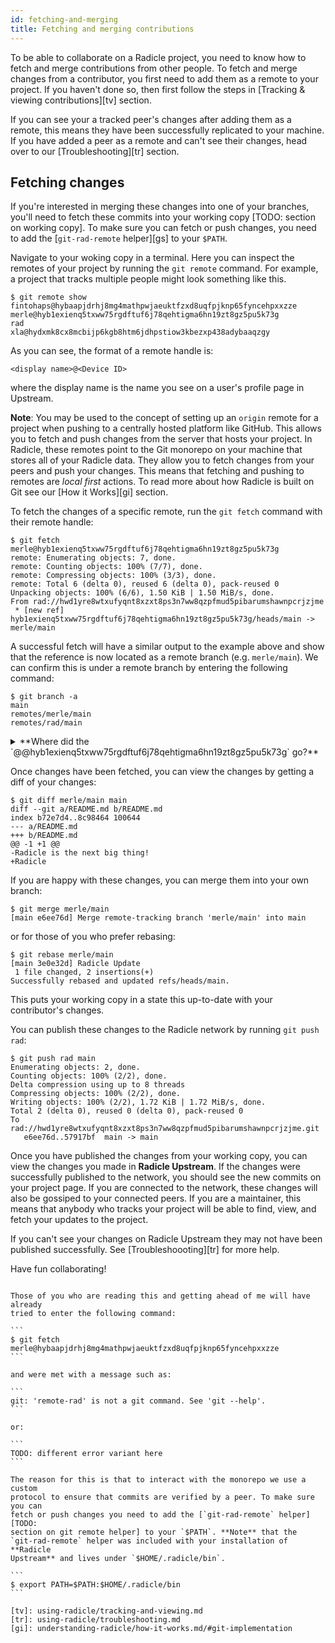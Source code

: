 ```yaml
---
id: fetching-and-merging
title: Fetching and merging contributions
---
```


To be able to collaborate on a Radicle project, you need to know how to fetch
and merge contributions from other people. To fetch and merge changes from a
contributor, you first need to add them as a remote to your project. If you
haven't done so, then first follow the steps in [Tracking & viewing contributions][tv] section.

If you can see your a tracked peer's changes after adding them as a remote, this
means they have been successfully replicated to your machine. If you have added
a peer as a remote and can't see their changes, head over to our
[Troubleshooting][tr] section.

## Fetching changes 

If you're interested in merging these changes into one of your branches, you'll
need to fetch these commits into your working copy [TODO: section on working
copy]. To make sure you can fetch or push changes, you need to add the
[`git-rad-remote` helper][gs] to your `$PATH`.

Navigate to your woking copy in a terminal. Here you can inspect the remotes of
your project by running the `git remote` command. For example, a project that
tracks multiple people might look something like this.

```
$ git remote show
fintohaps@hybaapjdrhj8mg4mathpwjaeuktfzxd8uqfpjknp65fyncehpxxzze
merle@hyb1exienq5txww75rgdftuf6j78qehtigma6hn19zt8gz5pu5k73g
rad
xla@hydxmk8cx8mcbijp6kgb8htm6jdhpstiow3kbezxp438adybaaqzgy
```

As you can see, the format of a remote handle is:

```
<display name>@<Device ID>
```

where the display name is the name you see on a user's profile page in Upstream.


**Note**: You may be used to the concept of setting up an `origin` remote for a
project when pushing to a centrally hosted platform like GitHub. This allows you
to fetch and push changes from the server that hosts your project. In Radicle,
these remotes point to the Git monorepo on your machine that stores all of your
Radicle data. They allow you to fetch changes from your peers and push your
changes. This means that fetching and pushing to remotes are _local first_
actions. To read more about how Radicle is built on Git see our [How it
Works][gi] section.

To fetch the changes of a specific remote, run the `git fetch` command with
their remote handle:

```
$ git fetch merle@hyb1exienq5txww75rgdftuf6j78qehtigma6hn19zt8gz5pu5k73g
remote: Enumerating objects: 7, done.
remote: Counting objects: 100% (7/7), done.
remote: Compressing objects: 100% (3/3), done.
remote: Total 6 (delta 0), reused 6 (delta 0), pack-reused 0
Unpacking objects: 100% (6/6), 1.50 KiB | 1.50 MiB/s, done.
From rad://hwd1yre8wtxufyqnt8xzxt8ps3n7ww8qzpfmud5pibarumshawnpcrjzjme
 * [new ref]         hyb1exienq5txww75rgdftuf6j78qehtigma6hn19zt8gz5pu5k73g/heads/main -> merle/main
```

A successful fetch will have a similar output to the example above and show that
the reference is now located as a remote branch (e.g. `merle/main`). We can
confirm this is under a remote branch by entering the following command:

```
$ git branch -a
main
remotes/merle/main
remotes/rad/main
```

<details>
<summary>**Where did the
`@@hyb1exienq5txww75rgdftuf6j78qehtigma6hn19zt8gz5pu5k73g` go?**</summary>
The suffix of the remotes is disappearing and is a known
[issue](https://github.com/radicle-dev/radicle-upstream/issues/1389).
</details>

Once changes have been fetched, you can view the changes by getting a diff of
your changes:

```
$ git diff merle/main main
diff --git a/README.md b/README.md
index b72e7d4..8c98464 100644
--- a/README.md
+++ b/README.md
@@ -1 +1 @@
-Radicle is the next big thing!
+Radicle
```

If you are happy with these changes, you can merge them into your own branch:

```
$ git merge merle/main
[main e6ee76d] Merge remote-tracking branch 'merle/main' into main
```

or for those of you who prefer rebasing:

```
$ git rebase merle/main
[main 3e0e32d] Radicle Update
 1 file changed, 2 insertions(+)
Successfully rebased and updated refs/heads/main.
```

This puts your working copy in a state this up-to-date with your contributor's
changes. 

You can publish these changes to the Radicle network by running `git push rad`:

```
$ git push rad main
Enumerating objects: 2, done.
Counting objects: 100% (2/2), done.
Delta compression using up to 8 threads
Compressing objects: 100% (2/2), done.
Writing objects: 100% (2/2), 1.72 KiB | 1.72 MiB/s, done.
Total 2 (delta 0), reused 0 (delta 0), pack-reused 0
To rad://hwd1yre8wtxufyqnt8xzxt8ps3n7ww8qzpfmud5pibarumshawnpcrjzjme.git
   e6ee76d..57917bf  main -> main
```

Once you have published the changes from your working copy, you can view the
changes you made in **Radicle Upstream**. If the changes were successfully
published to the network, you should see the new commits on your project page.
If you are connected to the network, these changes will also be gossiped to your
connected peers. If you are a maintainer, this means that anybody who tracks
your project will be able to find, view, and fetch your updates to the project.

If you can't see your changes on Radicle Upstream they may not have been
published successfully. See [Troubleshoooting][tr] for more help.

Have fun collaborating!


~~~~~~~~ ADD TO TROUBLESHOOTING ~~~~~~~~

Those of you who are reading this and getting ahead of me will have already
tried to enter the following command:

```
$ git fetch merle@hybaapjdrhj8mg4mathpwjaeuktfzxd8uqfpjknp65fyncehpxxzze
```

and were met with a message such as:

```
git: 'remote-rad' is not a git command. See 'git --help'.
```

or:

```
TODO: different error variant here
```

The reason for this is that to interact with the monorepo we use a custom
protocol to ensure that commits are verified by a peer. To make sure you can
fetch or push changes you need to add the [`git-rad-remote` helper][TODO:
section on git remote helper] to your `$PATH`. **Note** that the
`git-rad-remote` helper was included with your installation of **Radicle
Upstream** and lives under `$HOME/.radicle/bin`.

```
$ export PATH=$PATH:$HOME/.radicle/bin
```

[tv]: using-radicle/tracking-and-viewing.md
[tr]: using-radicle/troubleshooting.md
[gi]: understanding-radicle/how-it-works.md/#git-implementation
